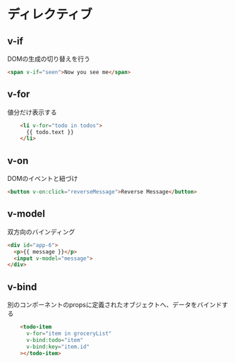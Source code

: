 # ディレクティブ
## v-if
DOMの生成の切り替えを行う
```html
<span v-if="seen">Now you see me</span>
```

## v-for
値分だけ表示する
```html
    <li v-for="todo in todos">
      {{ todo.text }}
    </li>
```

## v-on
DOMのイベントと紐づけ
```html
<button v-on:click="reverseMessage">Reverse Message</button>
```

## v-model
双方向のバインディング
```html
<div id="app-6">
  <p>{{ message }}</p>
  <input v-model="message">
</div>
```

## v-bind
別のコンポーネントのpropsに定義されたオブジェクトへ、データをバインドする
```html
    <todo-item
      v-for="item in groceryList"
      v-bind:todo="item"
      v-bind:key="item.id"
    ></todo-item>
```